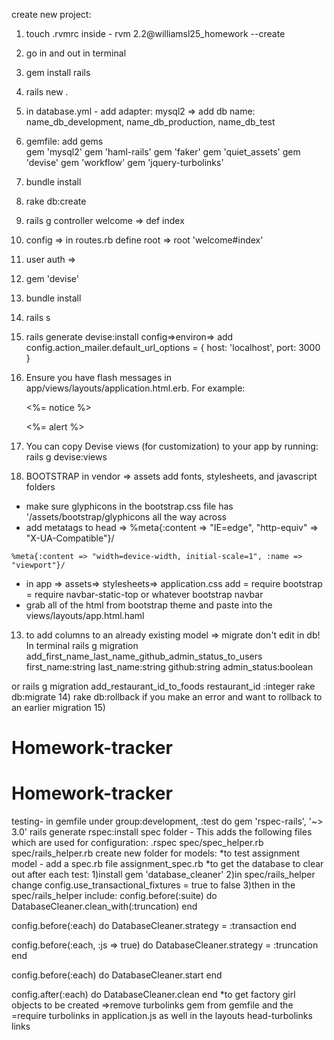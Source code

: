 create new project:
1) touch .rvmrc
  inside - rvm 2.2@williamsl25_homework --create
2) go in and out in terminal
3) gem install rails
4) rails new .
5) in database.yml - add adapter: mysql2 => add db name: name_db_development, name_db_production, name_db_test 
6) gemfile: add gems  
gem 'mysql2'
gem 'haml-rails'
gem 'faker'
gem 'quiet_assets'
gem 'devise'
gem 'workflow'
gem 'jquery-turbolinks'
7) bundle install
8) rake db:create
9) rails g controller welcome => def index
10) config => in routes.rb define root => root 'welcome#index'
11) user auth => 
  1) gem 'devise'
  2) bundle install
  3) rails s
  4) rails generate devise:install
  config=>environ=> add
  config.action_mailer.default_url_options = { host: 'localhost', port: 3000 }

  5) Ensure you have flash messages in app/views/layouts/application.html.erb.
     For example:

       <p class="notice"><%= notice %></p>
       <p class="alert"><%= alert %></p>

  6) You can copy Devise views (for customization) to your app by running:
       rails g devise:views
12) BOOTSTRAP
  in vendor => assets add fonts, stylesheets, and javascript folders
  -  make sure glyphicons in the bootstrap.css file has '/assets/bootstrap/glyphicons all the way across
  -  add metatags to head =>
    %meta{:content => "IE=edge", "http-equiv" => "X-UA-Compatible"}/

    %meta{:content => "width=device-width, initial-scale=1", :name => "viewport"}/
  - in app => assets=> stylesheets=> application.css  add 
  = require bootstrap
  = require navbar-static-top or whatever bootstrap navbar
  - grab all of the html from bootstrap theme and paste into the views/layouts/app.html.haml
13) to add columns to an already existing model => migrate don't edit in db! In terminal
  rails g migration add_first_name_last_name_github_admin_status_to_users first_name:string last_name:string github:string admin_status:boolean

  or 
  rails g migration add_restaurant_id_to_foods restaurant_id :integer
  rake db:migrate
14) rake db:rollback if you make an error and want to rollback to an earlier migration
15)

# Homework-tracker
# Homework-tracker

testing-
in gemfile under group:development, :test do
gem 'rspec-rails', '~> 3.0'
rails generate rspec:install
spec folder - 
  This adds the following files which are used for configuration:
    .rspec
    spec/spec_helper.rb
    spec/rails_helper.rb 
create new folder for models:
  *to test assignment model - add a spec.rb file
    assignment_spec.rb
*to get the database to clear out after each test: 
1)install gem 'database_cleaner'
2)in spec/rails_helper
  change config.use_transactional_fixtures = true
  to false
3)then in the spec/rails_helper include:
  config.before(:suite) do
    DatabaseCleaner.clean_with(:truncation)
  end

  config.before(:each) do
    DatabaseCleaner.strategy = :transaction
  end

  config.before(:each, :js => true) do
    DatabaseCleaner.strategy = :truncation
  end

  config.before(:each) do
    DatabaseCleaner.start
  end

  config.after(:each) do
    DatabaseCleaner.clean
  end
*to get factory girl objects to be created  =>remove turbolinks gem from gemfile and the =require turbolinks in application.js as well in the layouts head-turbolinks links 
